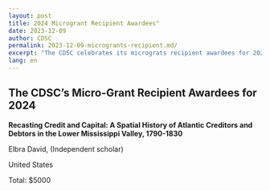 ```yaml
---
layout: post
title: 2024 Microgrant Recipient Awardees"
date: 2023-12-09
author: CDSC
permalink: 2023-12-09-microgrants-recipient.md/
excerpt: "The CDSC celebrates its micrograts recipient awardees for 2024."
lang: en
---
```


## The CDSC’s Micro-Grant Recipient Awardees for 2024 ##

<p><b>Recasting Credit and Capital: A Spatial History of Atlantic Creditors and Debtors in the Lower Mississippi Valley, 1790-1830</b><p>
<p>Elbra David, (Independent scholar)</p>
<p>United States</p>
<p>Total: $5000</p>
